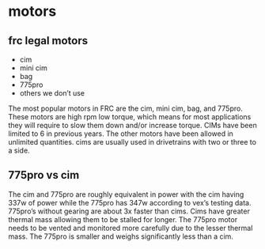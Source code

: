 # motors

## frc legal motors
* cim
* mini cim
* bag
* 775pro
* others we don’t use
 
 
The most popular motors in FRC are the cim, mini cim, bag, and 775pro. These motors are high rpm low torque, which means for most applications they will require to slow them down and/or increase torque. CIMs have been limited to 6 in previous years. The other motors have been allowed in unlimited quantities. cims are usually used in drivetrains with two or three to a side.
 
 
## 775pro vs cim
The cim and 775pro are roughly equivalent in power with the cim having 337w of power while the 775pro has 347w according to vex’s testing data. 775pro’s without gearing are about 3x faster than cims. Cims have greater thermal mass allowing them to be stalled for longer. The 775pro motor needs to be vented and monitored more carefully due to the lesser thermal mass. The 775pro is smaller and weighs significantly less than a cim.
